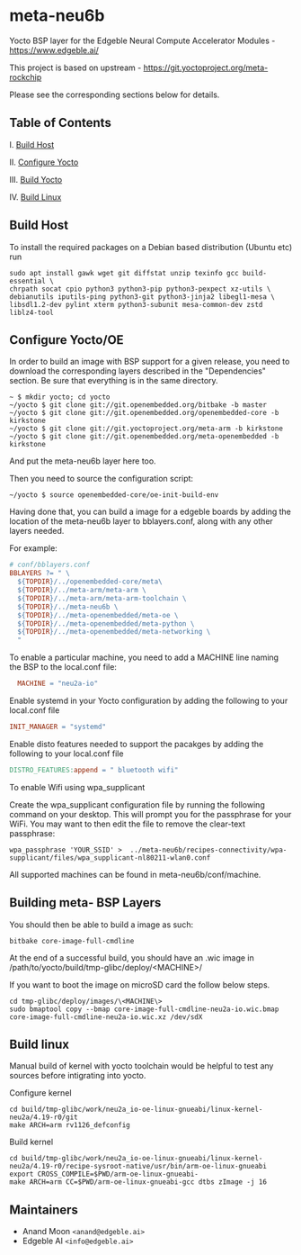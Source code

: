 # meta-neu6b

Yocto BSP layer for the Edgeble Neural Compute Accelerator Modules - https://www.edgeble.ai/

This project is based on upstream - https://git.yoctoproject.org/meta-rockchip

Please see the corresponding sections below for details.

## Table of Contents

I. [Build Host](https://github.com/edgeble/meta-neu6b#build-host)

II. [Configure Yocto](https://github.com/edgeble/meta-neu6b#configure-yoctooe)

III. [Build Yocto](https://github.com/edgeble/meta-neu6b#building-meta--bsp-layers)

IV. [Build Linux](https://github.com/edgeble/meta-neu6b#build-linux)

## Build Host
To install the required packages on a Debian based distribution (Ubuntu etc) run

```
sudo apt install gawk wget git diffstat unzip texinfo gcc build-essential \
chrpath socat cpio python3 python3-pip python3-pexpect xz-utils \
debianutils iputils-ping python3-git python3-jinja2 libegl1-mesa \
libsdl1.2-dev pylint xterm python3-subunit mesa-common-dev zstd liblz4-tool
```

## Configure Yocto/OE

In order to build an image with BSP support for a given release, you need to download the corresponding layers described in the "Dependencies" section. Be sure that everything is in the same directory.

```shell
~ $ mkdir yocto; cd yocto
~/yocto $ git clone git://git.openembedded.org/bitbake -b master
~/yocto $ git clone git://git.openembedded.org/openembedded-core -b kirkstone
~/yocto $ git clone git://git.yoctoproject.org/meta-arm -b kirkstone
~/yocto $ git clone git://git.openembedded.org/meta-openembedded -b kirkstone
```

And put the meta-neu6b layer here too.

Then you need to source the configuration script:

```shell
~/yocto $ source openembedded-core/oe-init-build-env
```

Having done that, you can build a image for a edgeble boards by adding the location of the meta-neu6b layer to bblayers.conf, along with any other layers needed.

For example:

```makefile
# conf/bblayers.conf
BBLAYERS ?= " \
  ${TOPDIR}/../openembedded-core/meta\
  ${TOPDIR}/../meta-arm/meta-arm \
  ${TOPDIR}/../meta-arm/meta-arm-toolchain \
  ${TOPDIR}/../meta-neu6b \
  ${TOPDIR}/../meta-openembedded/meta-oe \
  ${TOPDIR}/../meta-openembedded/meta-python \
  ${TOPDIR}/../meta-openembedded/meta-networking \
  "
```

To enable a particular machine, you need to add a MACHINE line naming the BSP to the local.conf file:

```makefile
  MACHINE = "neu2a-io"
```

Enable systemd in your Yocto configuration by adding the following to your local.conf file

```makefile
INIT_MANAGER = "systemd"
```

Enable disto features needed to support the pacakges by adding the following to your local.conf file

```makefile
DISTRO_FEATURES:append = " bluetooth wifi"
```

To enable Wifi using wpa_supplicant

Create the wpa_supplicant configuration file by running the following command on your desktop.
This will prompt you for the passphrase for your WiFi.
You may want to then edit the file to remove the clear-text passphrase:

```shell
wpa_passphrase 'YOUR_SSID' >  ../meta-neu6b/recipes-connectivity/wpa-supplicant/files/wpa_supplicant-nl80211-wlan0.conf
```

All supported machines can be found in meta-neu6b/conf/machine.

## Building meta- BSP Layers

You should then be able to build a image as such:

```shell
bitbake core-image-full-cmdline
```

At the end of a successful build, you should have an .wic image in /path/to/yocto/build/tmp-glibc/deploy/\<MACHINE\>/

If you want to boot the image on microSD card the follow below steps.

```shell
cd tmp-glibc/deploy/images/\<MACHINE\>
sudo bmaptool copy --bmap core-image-full-cmdline-neu2a-io.wic.bmap core-image-full-cmdline-neu2a-io.wic.xz /dev/sdX
```
## Build linux

Manual build of kernel with yocto toolchain would be helpful to test any sources before intigrating into yocto.

Configure kernel

```shell
cd build/tmp-glibc/work/neu2a_io-oe-linux-gnueabi/linux-kernel-neu2a/4.19-r0/git
make ARCH=arm rv1126_defconfig
```

Build kernel
```shell
cd build/tmp-glibc/work/neu2a_io-oe-linux-gnueabi/linux-kernel-neu2a/4.19-r0/recipe-sysroot-native/usr/bin/arm-oe-linux-gnueabi
export CROSS_COMPILE=$PWD/arm-oe-linux-gnueabi-
make ARCH=arm CC=$PWD/arm-oe-linux-gnueabi-gcc dtbs zImage -j 16
```

## Maintainers

* Anand Moon `<anand@edgeble.ai>`
* Edgeble AI `<info@edgeble.ai>`
